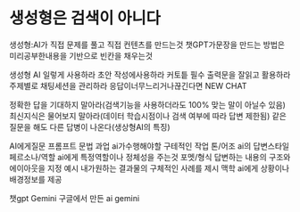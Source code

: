 # 생성형은 검색이 아니다
생성형:AI가 직접 문제를 풀고 직접 컨텐츠를 만드는것
챗GPT가문장을 만드는 방법은 
미리공부한내용을 기반으로 빈칸을 채우는것

생성형 AI 일렇게 사용하라 
초안 작성에사용하라
커토틑 필수 출력문을 잘읽고 활용하라
주제별로 채팅세션을 관리하라
응답이너무느리거나끊긴다면 NEW CHAT

정확한 답을 기대하지 말아라(검색기능을 사용하더라도 100% 맞는 말이 아닐수 있음)
최신지식은 물어보지 말아라(데이터 학습시점이나 검색 여부에 따라 답변 제한됨)
같은질문을 해도 다른 답병이 나온다(생상형AI의 특징)

AI에게질문 프롬프트 문법
과업 ai가수행해야할 구테적인 작업 
톤/어조 ai의 답변스타일
페르소나/역할 ai에게 특정역할이나 정체성을 주는것
포멧/형식 답변하는 내용의 구조와 에이아웃을 지정
예시 내가원하는 결과물의 구체적인 사례를 제시
맥학 ai에게 상황이나 배경정보를 제공

챗gpt
Gemini 구글에서 만든 ai gemini
